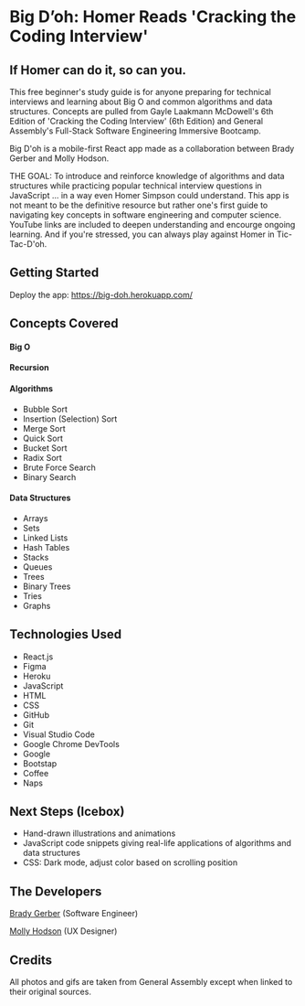 # Big D’oh: Homer Reads 'Cracking the Coding Interview'
## If Homer can do it, so can you.

This free beginner's study guide is for anyone preparing for technical interviews and learning about Big O and common algorithms and data structures. Concepts are pulled from Gayle Laakmann McDowell's 6th Edition of 'Cracking the Coding Interview' (6th Edition) and General Assembly's Full-Stack Software Engineering Immersive Bootcamp.

Big D'oh is a mobile-first React app made as a collaboration between Brady Gerber and Molly Hodson.

THE GOAL: To introduce and reinforce knowledge of algorithms and data structures while practicing popular technical interview questions in JavaScript ... in a way even Homer Simpson could understand. This app is not meant to be the definitive resource but rather one's first guide to navigating key concepts in software engineering and computer science. YouTube links are included to deepen understanding and encourge ongoing learning. And if you're stressed, you can always play against Homer in Tic-Tac-D'oh.

## Getting Started

Deploy the app: https://big-doh.herokuapp.com/

## Concepts Covered

#### Big O

#### Recursion

#### Algorithms
- Bubble Sort
- Insertion (Selection) Sort
- Merge Sort
- Quick Sort
- Bucket Sort
- Radix Sort
- Brute Force Search
- Binary Search

#### Data Structures
- Arrays
- Sets
- Linked Lists
- Hash Tables
- Stacks
- Queues
- Trees
- Binary Trees
- Tries
- Graphs

## Technologies Used

- React.js
- Figma
- Heroku
- JavaScript
- HTML
- CSS
- GitHub
- Git
- Visual Studio Code
- Google Chrome DevTools
- Google
- Bootstap
- Coffee
- Naps

## Next Steps (Icebox)

- Hand-drawn illustrations and animations
- JavaScript code snippets giving real-life applications of algorithms and data structures
- CSS: Dark mode, adjust color based on scrolling position

## The Developers

[Brady Gerber](https://github.com/bg-write) (Software Engineer)

[Molly Hodson](https://www.mollyhodson.online/) (UX Designer)

## Credits

All photos and gifs are taken from General Assembly except when linked to their original sources.